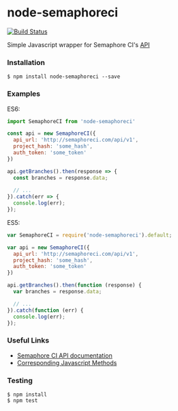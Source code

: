 # node-semaphoreci

[![Build Status](https://travis-ci.org/ben-z/node-semaphoreci.svg?branch=master)](https://travis-ci.org/ben-z/node-semaphoreci)

Simple Javascript wrapper for Semaphore CI's [API](https://semaphoreci.com/docs/api.html)

### Installation

```
$ npm install node-semaphoreci --save
```

### Examples

ES6:

```js
import SemaphoreCI from 'node-semaphoreci'

const api = new SemaphoreCI({
  api_url: 'http://semaphoreci.com/api/v1',
  project_hash: 'some_hash',
  auth_token: 'some_token'
})

api.getBranches().then(response => {
  const branches = response.data;
  
  // ...
}).catch(err => {
  console.log(err);
});
```

ES5:

```js
var SemaphoreCI = require('node-semaphoreci').default;

var api = new SemaphoreCI({
  api_url: 'http://semaphoreci.com/api/v1',
  project_hash: 'some_hash',
  auth_token: 'some_token'
})

api.getBranches().then(function (response) {
  var branches = response.data;

  // ...
}).catch(function (err) {
  console.log(err);
});
```

### Useful Links

- [Semaphore CI API documentation](https://semaphoreci.com/docs/api.html)
- [Corresponding Javascript Methods](src/index.js)

### Testing

```
$ npm install
$ npm test
```
